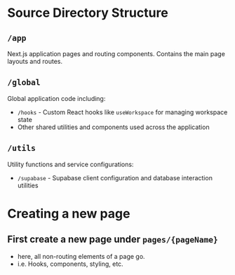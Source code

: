 # Source Directory Structure

## `/app`
Next.js application pages and routing components. Contains the main page layouts and routes.

## `/global`
Global application code including:
- `/hooks` - Custom React hooks like `useWorkspace` for managing workspace state
- Other shared utilities and components used across the application

## `/utils`
Utility functions and service configurations:
- `/supabase` - Supabase client configuration and database interaction utilities

# Creating a new page

## First create a new page under `pages/{pageName}`
- here, all non-routing elements of a page go. 
- i.e. Hooks, components, styling, etc. 